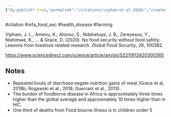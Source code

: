 ```yaml
---
{"dg-publish":true,"permalink":"/citations/vipham-et-al-2020/","created":"2024-04-24T09:27:52.000+01:00","updated":"2025-09-28T23:49:12.863+01:00"}
---
```


#citation #mfa_food_sec #health_disease  #farming 

Vipham, J. L., Amenu, K., Alonso, S., Ndahetuye, J. B., Zereyesus, Y., Nishimwe, K., ... & Grace, D. (2020). No food security without food safety: Lessons from livestock related research. _Global Food Security_, _26_, 100382.

https://www.sciencedirect.com/science/article/am/pii/S2211912420300365

## Notes
- Repeated bouts of diarrhoea negate nutrition gains of meat (Grace et al, 2018b; Rogawski et al., 2018; Guerrant et al., 2013). 
- The burden of foodborne disease in Africa is approximately three times higher than the global average and approximately 10 times higher than in HIC. 
- One third of deaths from Food bourne illness is in children under 5